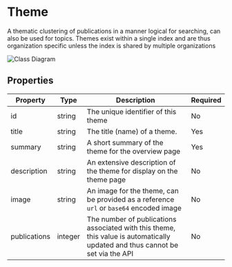 # Theme

A thematic clustering of publications in a manner logical for searching, can also be used for topics. Themes exist within a single index and are thus organization specific unless the index is shared by multiple organizations

![Class Diagram](https://github.com/CommonGateway/OpenIndex/blob/required-categorie-naam/docs/schema/Theme.svg)

## Properties

| Property | Type | Description | Required |
|----------|------|-------------|----------|
| id | string | The unique identifier of this theme | No |
| title | string | The title (name) of a theme. | Yes |
| summary | string | A short summary of the theme for the overview page | Yes |
| description | string | An extensive description of the theme for display on the theme page | No |
| image | string | An image for the theme, can be provided as a reference `url` or `base64` encoded image | No |
| publications | integer | The number of publications associated with this theme, this value is automatically updated and thus cannot be set via the API | No |
